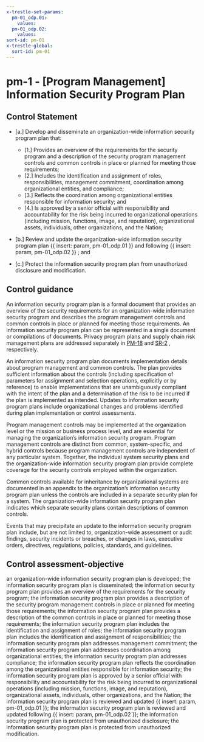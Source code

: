 ```yaml
---
x-trestle-set-params:
  pm-01_odp.01:
    values:
  pm-01_odp.02:
    values:
sort-id: pm-01
x-trestle-global:
  sort-id: pm-01
---
```


# pm-1 - \[Program Management\] Information Security Program Plan

## Control Statement

- \[a.\] Develop and disseminate an organization-wide information security program plan that:

  - \[1.\] Provides an overview of the requirements for the security program and a description of the security program management controls and common controls in place or planned for meeting those requirements;
  - \[2.\] Includes the identification and assignment of roles, responsibilities, management commitment, coordination among organizational entities, and compliance;
  - \[3.\] Reflects the coordination among organizational entities responsible for information security; and
  - \[4.\] Is approved by a senior official with responsibility and accountability for the risk being incurred to organizational operations (including mission, functions, image, and reputation), organizational assets, individuals, other organizations, and the Nation;

- \[b.\] Review and update the organization-wide information security program plan {{ insert: param, pm-01_odp.01 }} and following {{ insert: param, pm-01_odp.02 }} ; and

- \[c.\] Protect the information security program plan from unauthorized disclosure and modification.

## Control guidance

An information security program plan is a formal document that provides an overview of the security requirements for an organization-wide information security program and describes the program management controls and common controls in place or planned for meeting those requirements. An information security program plan can be represented in a single document or compilations of documents. Privacy program plans and supply chain risk management plans are addressed separately in [PM-18](#pm-18) and [SR-2](#sr-2) , respectively.

An information security program plan documents implementation details about program management and common controls. The plan provides sufficient information about the controls (including specification of parameters for assignment and selection operations, explicitly or by reference) to enable implementations that are unambiguously compliant with the intent of the plan and a determination of the risk to be incurred if the plan is implemented as intended. Updates to information security program plans include organizational changes and problems identified during plan implementation or control assessments.

Program management controls may be implemented at the organization level or the mission or business process level, and are essential for managing the organization’s information security program. Program management controls are distinct from common, system-specific, and hybrid controls because program management controls are independent of any particular system. Together, the individual system security plans and the organization-wide information security program plan provide complete coverage for the security controls employed within the organization.

Common controls available for inheritance by organizational systems are documented in an appendix to the organization’s information security program plan unless the controls are included in a separate security plan for a system. The organization-wide information security program plan indicates which separate security plans contain descriptions of common controls.

Events that may precipitate an update to the information security program plan include, but are not limited to, organization-wide assessment or audit findings, security incidents or breaches, or changes in laws, executive orders, directives, regulations, policies, standards, and guidelines.

## Control assessment-objective

an organization-wide information security program plan is developed;
the information security program plan is disseminated;
the information security program plan provides an overview of the requirements for the security program;
the information security program plan provides a description of the security program management controls in place or planned for meeting those requirements;
the information security program plan provides a description of the common controls in place or planned for meeting those requirements;
the information security program plan includes the identification and assignment of roles;
the information security program plan includes the identification and assignment of responsibilities;
the information security program plan addresses management commitment;
the information security program plan addresses coordination among organizational entities;
the information security program plan addresses compliance;
the information security program plan reflects the coordination among the organizational entities responsible for information security;
the information security program plan is approved by a senior official with responsibility and accountability for the risk being incurred to organizational operations (including mission, functions, image, and reputation), organizational assets, individuals, other organizations, and the Nation;
the information security program plan is reviewed and updated {{ insert: param, pm-01_odp.01 }};
the information security program plan is reviewed and updated following {{ insert: param, pm-01_odp.02 }};
the information security program plan is protected from unauthorized disclosure;
the information security program plan is protected from unauthorized modification.
